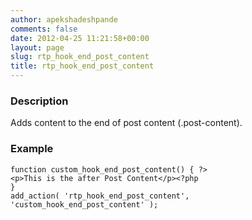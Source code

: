 ```yaml
---
author: apekshadeshpande
comments: false
date: 2012-04-25 11:21:58+00:00
layout: page
slug: rtp_hook_end_post_content
title: rtp_hook_end_post_content
---
```


### Description


Adds content to the end of post content (.post-content).


### Example



    
    function custom_hook_end_post_content() { ?>
    <p>This is the after Post Content</p><?php
    }
    add_action( 'rtp_hook_end_post_content', 'custom_hook_end_post_content' );
